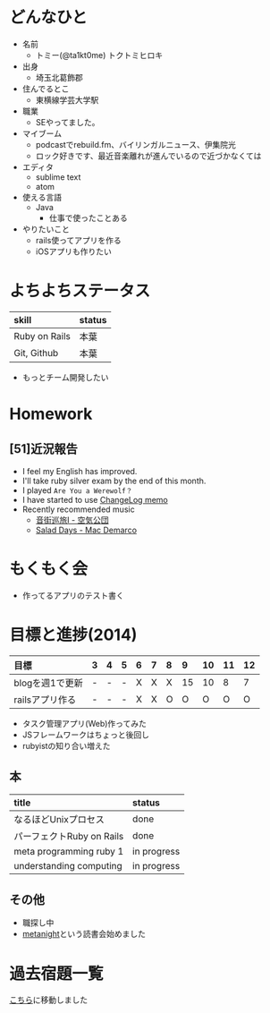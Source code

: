 # どんなひと

* 名前
  * トミー(@ta1kt0me) トクトミヒロキ
* 出身
  * 埼玉北葛飾郡
* 住んでるとこ
  * 東横線学芸大学駅
* 職業
  * SEやってました。
* マイブーム
  * podcastでrebuild.fm、バイリンガルニュース、伊集院光
  * ロック好きです、最近音楽離れが進んでいるので近づかなくては
* エディタ
  * sublime text
  * atom
* 使える言語
  * Java
    * 仕事で使ったことある
* やりたいこと
  * rails使ってアプリを作る
  * iOSアプリも作りたい

# よちよちステータス

| skill         | status |
|:--------------|:-------|
| Ruby on Rails | 本葉     |
| Git, Github   | 本葉     |

* もっとチーム開発したい

# Homework

## [51]近況報告

* I feel my English has improved.
* I'll take ruby silver exam by the end of this month.
* I played `Are You a Werewolf？`
* I have started to use [ChangeLog memo](http://0xcc.net/unimag/1/)
* Recently recommended music
  - [音街巡旅I - 空気公団](http://www.amazon.co.jp/%E9%9F%B3%E8%A1%97%E5%B7%A1%E6%97%85I-%E7%A9%BA%E6%B0%97%E5%85%AC%E5%9B%A3/dp/B00JALLWDO/ref=pd_sim_m_4?ie=UTF8&refRID=0MZ1GFR8489NQ3HX6668)
  - [Salad Days - Mac Demarco](http://www.amazon.co.jp/Salad-Days-Mac-Demarco/dp/B00HY68WFS/ref=pd_sim_m_1?ie=UTF8&refRID=1B3NJD2ENPTWXAHQ0R6Z)

# もくもく会

* 作ってるアプリのテスト書く

# 目標と進捗(2014)

| 目標         | 3 | 4 | 5 | 6 | 7 | 8 | 9  | 10 | 11 | 12 |
|:-----------|:--|:--|:--|:--|:--|:--|:---|:---|:---|:---|
| blogを週1で更新 | - | - | - | X | X | X | 15 | 10 | 8  | 7  |
| railsアプリ作る | - | - | - | X | X | O | O  | O  | O  | O  |

* タスク管理アプリ(Web)作ってみた
* JSフレームワークはちょっと後回し
* rubyistの知り合い増えた

## 本

| title                   | status      |
|:------------------------|:------------|
| なるほどUnixプロセス            | done        |
| パーフェクトRuby on Rails     | done        |
| meta programming ruby 1 | in progress |
| understanding computing | in progress |


## その他

* 職探し中
* [metanight](http://e-g-d.doorkeeper.jp/events/17057)という読書会始めました

# 過去宿題一覧

[こちら](https://gist.github.com/ta1kt0me/88bfa71e45d6ff39e352)に移動しました
